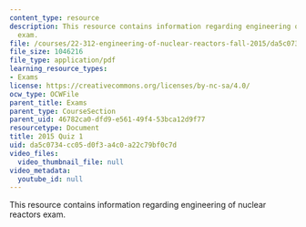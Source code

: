 ```yaml
---
content_type: resource
description: This resource contains information regarding engineering of nuclear reactors
  exam.
file: /courses/22-312-engineering-of-nuclear-reactors-fall-2015/da5c0734cc05d0f3a4c0a22c79bf0c7d_MIT22_312F15_quiz1_2015.pdf
file_size: 1046216
file_type: application/pdf
learning_resource_types:
- Exams
license: https://creativecommons.org/licenses/by-nc-sa/4.0/
ocw_type: OCWFile
parent_title: Exams
parent_type: CourseSection
parent_uid: 46782ca0-dfd9-e561-49f4-53bca12d9f77
resourcetype: Document
title: 2015 Quiz 1
uid: da5c0734-cc05-d0f3-a4c0-a22c79bf0c7d
video_files:
  video_thumbnail_file: null
video_metadata:
  youtube_id: null
---
```

This resource contains information regarding engineering of nuclear reactors exam.